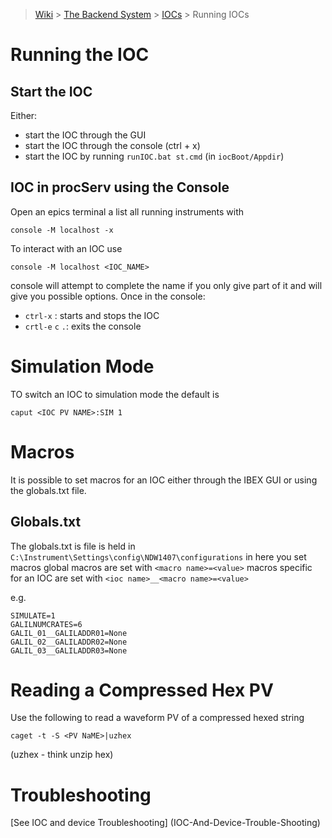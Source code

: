 > [Wiki](Home) > [The Backend System](The-Backend-System) > [IOCs](IOCs) > Running IOCs

# Running the IOC

## Start the IOC

Either:

* start the IOC through the GUI
* start the IOC through the console (ctrl + x)
* start the IOC by running `runIOC.bat st.cmd` (in `iocBoot/Appdir`)

## IOC in procServ using the Console

Open an epics terminal a list all running instruments with

    console -M localhost -x

To interact with an IOC use

    console -M localhost <IOC_NAME>

console will attempt to complete the name if you only give part of it and will give you possible options. Once in the console:
* `ctrl-x` : starts and stops the IOC
* `crtl-e` `c` `.`: exits the console

# Simulation Mode

TO switch an IOC to simulation mode the default is

    caput <IOC PV NAME>:SIM 1

# Macros

It is possible to set macros for an IOC either through the IBEX GUI or using the globals.txt file. 

## Globals.txt

The globals.txt is file is held in `C:\Instrument\Settings\config\NDW1407\configurations` in here you set macros global macros are set with `<macro name>=<value>` macros specific for an IOC are set with `<ioc name>__<macro name>=<value>`

e.g.

    SIMULATE=1
    GALILNUMCRATES=6
    GALIL_01__GALILADDR01=None
    GALIL_02__GALILADDR02=None
    GALIL_03__GALILADDR03=None

# Reading a Compressed Hex PV

Use the following to read a waveform PV of a compressed hexed string

    caget -t -S <PV NaME>|uzhex

(uzhex - think unzip hex)

# Troubleshooting

[See IOC and device Troubleshooting] (IOC-And-Device-Trouble-Shooting)

